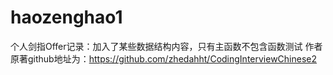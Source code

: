 # haozenghao1
个人剑指Offer记录：加入了某些数据结构内容，只有主函数不包含函数测试
作者原著github地址为：https://github.com/zhedahht/CodingInterviewChinese2
